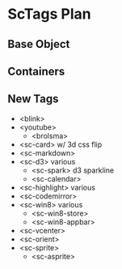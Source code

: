 ScTags Plan
===========



Base Object
-----------



Containers
----------



New Tags
--------

 * &lt;blink&gt;
 * &lt;youtube&gt;
   * &lt;brolsma&gt;
 * &lt;sc-card&gt; w/ 3d css flip
 * &lt;sc-markdown&gt;
 * &lt;sc-d3&gt; various
   * &lt;sc-spark&gt; d3 sparkline
   * &lt;sc-calendar&gt;
 * &lt;sc-highlight&gt; various
 * &lt;sc-codemirror&gt;
 * &lt;sc-win8&gt; various
   * &lt;sc-win8-store&gt;
   * &lt;sc-win8-appbar&gt;
 * &lt;sc-vcenter&gt;
 * &lt;sc-orient&gt;
 * &lt;sc-sprite&gt;
   * &lt;sc-asprite&gt;
